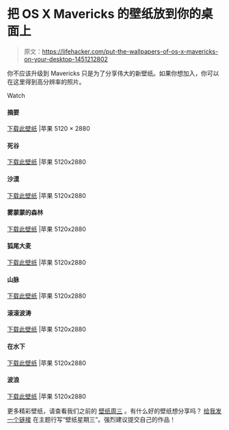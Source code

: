 # 把 OS X Mavericks 的壁纸放到你的桌面上

> 原文：<https://lifehacker.com/put-the-wallpapers-of-os-x-mavericks-on-your-desktop-1451212802>

你不应该升级到 Mavericks 只是为了分享伟大的新壁纸。如果你想加入，你可以在这里得到高分辨率的照片。

Watch

#### 摘要

[下载此壁纸](http://toasterdog.com/files/Abstract.jpg) |苹果 5120 × 2880

#### 死谷

[下载此壁纸](http://toasterdog.com/files/DeathValley.jpg) |苹果 5120x2880

#### 沙漠

[下载此壁纸](http://toasterdog.com/files/Desert.jpg) |苹果 5120x2880

#### 雾蒙蒙的森林

[下载此壁纸](http://toasterdog.com/files/Desert.jpg) |苹果 5120x2880

#### 狐尾大麦

[下载此壁纸](http://toasterdog.com/files/FoxtailBarley.jpg) |苹果 5120x2880

#### 山脉

[下载此壁纸](http://toasterdog.com/files/MountainRange.jpg) |苹果 5120x2880

#### 滚滚波涛

[下载此壁纸](http://toasterdog.com/files/RollingWaves.jpg) |苹果 5120x2880

#### 在水下

[下载此壁纸](http://toasterdog.com/files/Underwater.jpg) |苹果 5120x2880

#### 波浪

[下载此壁纸](http://toasterdog.com/files/Wave.jpg) |苹果 5120x2880

更多精彩壁纸，请查看我们之前的 [壁纸周三](http://lifehacker.com/#!wallpaperwednesday) 。有什么好的壁纸想分享吗？ [给我发一个链接](mailto:adachis@lifehacker.com) 在主题行写“壁纸星期三”。强烈建议提交自己的作品！